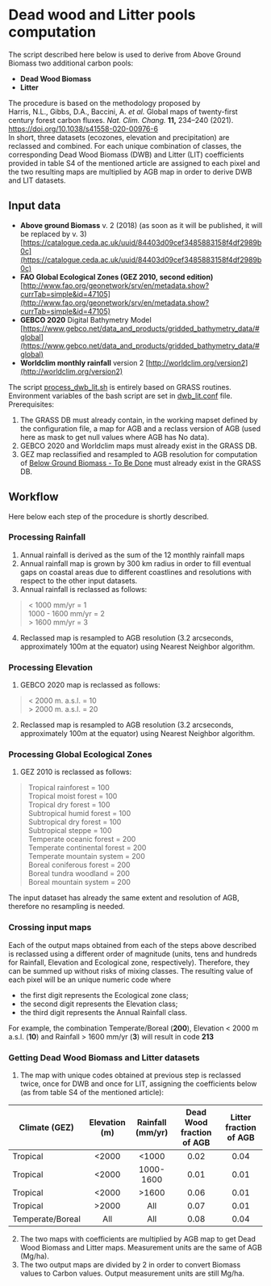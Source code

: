 
# Dead wood and Litter pools computation

The script described here below is used to derive from Above Ground Biomass two additional  carbon pools:
* **Dead Wood  Biomass**
* **Litter**

The procedure is based on the methodology proposed by  
Harris, N.L., Gibbs, D.A., Baccini, A. _et al._ Global maps of twenty-first century forest carbon fluxes. _Nat. Clim. Chang._ **11,** 234–240 (2021). https://doi.org/10.1038/s41558-020-00976-6  
In short, three datasets (ecozones, elevation and precipitation) are reclassed and combined. For each unique combination of classes, the corresponding Dead Wood Biomass (DWB) and Litter (LIT)  coefficients provided in table S4 of the mentioned article are assigned to each pixel and the two resulting maps are multiplied by AGB map in order to derive DWB and LIT datasets.

## Input data

- **Above ground Biomass** v. 2 (2018) (as soon as it will be published, it will be replaced by v. 3)  
[https://catalogue.ceda.ac.uk/uuid/84403d09cef3485883158f4df2989b0c](https://catalogue.ceda.ac.uk/uuid/84403d09cef3485883158f4df2989b0c)
- **FAO Global Ecological Zones (GEZ 2010, second edition)**
[http://www.fao.org/geonetwork/srv/en/metadata.show?currTab=simple&id=47105](http://www.fao.org/geonetwork/srv/en/metadata.show?currTab=simple&id=47105)
- **GEBCO 2020** Digital Bathymetry  Model
[https://www.gebco.net/data_and_products/gridded_bathymetry_data/#global](https://www.gebco.net/data_and_products/gridded_bathymetry_data/#global)
- **Worldclim monthly rainfall** version 2
[http://worldclim.org/version2](http://worldclim.org/version2)

The script [process_dwb_lit.sh](./process_dwb_lit.sh) is entirely based on GRASS routines.
Environment variables of the bash script are set in [dwb_lit.conf](./dwb_lit.conf) file.
Prerequisites:
1. The GRASS DB must already contain, in the working mapset defined by  the configuration file,  a map for AGB and a reclass version of AGB (used here as mask to get null values where AGB has No data).
2. GEBCO 2020 and Worldclim maps must already exist in the GRASS DB.
3. GEZ map reclassified and resampled to AGB resolution for computation of [Below Ground Biomass - To Be Done](https://github.com/giacomo-gcad/bgb_procesing) must already exist in the GRASS DB.

## Workflow
Here below each step of the procedure is shortly described.

### Processing Rainfall
1. Annual rainfall is derived as the sum  of the 12 monthly rainfall maps
2. Annual rainfall map is grown by 300 km radius in order to fill eventual gaps on coastal areas due to different coastlines and resolutions with respect to the other input datasets.
3. Annual rainfall is reclassed as follows:

> < 1000 mm/yr = 1  
> 1000 - 1600	mm/yr = 2  
> \> 1600 mm/yr = 3  

4. Reclassed map is resampled to AGB resolution (3.2 arcseconds, approximately 100m at the equator) using Nearest Neighbor algorithm.

### Processing Elevation
1. GEBCO 2020 map is reclassed as follows:
> < 2000 m. a.s.l. = 10  
> \> 2000 m. a.s.l. = 20  
2. Reclassed map is resampled to AGB resolution (3.2 arcseconds, approximately 100m at the equator) using Nearest Neighbor algorithm.

### Processing Global Ecological Zones
1. GEZ 2010 is reclassed as follows:  
> Tropical rainforest = 100  
> Tropical moist forest = 100  
> Tropical dry forest = 100  
> Subtropical humid forest = 100  
> Subtropical dry forest = 100  
> Subtropical steppe = 100  
> Temperate oceanic forest = 200  
> Temperate continental forest = 200  
> Temperate mountain system = 200  
> Boreal coniferous forest = 200  
> Boreal tundra woodland = 200  
> Boreal mountain system = 200  

The input dataset has already the same extent and resolution of AGB, therefore no resampling is needed.  

### Crossing input maps
Each of the output maps obtained from each of the steps above described is reclassed using a different order of magnitude (units, tens and hundreds for Rainfall, Elevation and Ecological zone, respectively). 
Therefore, they can be summed up without risks of mixing classes. The resulting value of each pixel will be an unique numeric code where 
- the first digit represents the Ecological zone class;
- the second digit  represents the Elevation class;
- the third digit  represents the Annual Rainfall class.

For example, the combination  Temperate/Boreal (**200**), Elevation < 2000 m a.s.l. (**10**) and Rainfall > 1600 mm/yr (**3**) will result in code **213**  

### Getting Dead Wood Biomass and Litter datasets
1. The map with unique codes obtained at previous step is reclassed twice, once for DWB and once for LIT, assigning the coefficients below (as from table S4 of the mentioned article):  

| Climate  (GEZ)   | Elevation (m) | Rainfall  (mm/yr) | Dead Wood fraction of AGB | Litter fraction of AGB |
| ---------------- | :-----------: | :---------------: | :-----------------------: | :--------------------: |
| Tropical         | <2000         | <1000             |     0.02                  |    0.04                |           
| Tropical         | <2000         | 1000-1600         |     0.01                  |    0.01                |
| Tropical         | <2000         | >1600             |     0.06                  |    0.01                |
| Tropical         | >2000         | All               |     0.07                  |    0.01                |
| Temperate/Boreal | All           | All               |     0.08                  |    0.04                |

2. The two maps with coefficients are multiplied by AGB map to get Dead Wood Biomass and Litter maps. Measurement units are the same of AGB (Mg/ha). 
3. The two output maps are divided by 2 in order to convert Biomass values to Carbon values. Output measurement units are still Mg/ha.

